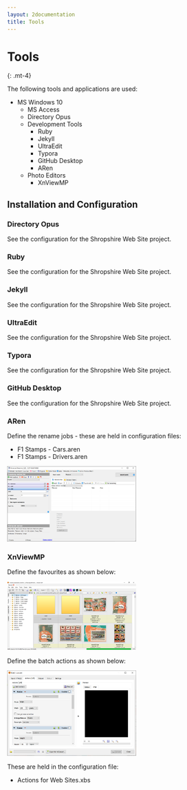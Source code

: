 ```yaml
---
layout: 2documentation
title: Tools
---
```


# Tools
{: .mt-4}

The following tools and applications are used:

- MS Windows 10
  - MS Access
  - Directory Opus
  - Development Tools
    - Ruby
    - Jekyll
    - UltraEdit
    - Typora
    - GitHub Desktop
    - ARen
  - Photo Editors
    - XnViewMP

## Installation and Configuration

### Directory Opus

See the configuration for the Shropshire Web Site project.

### Ruby

See the configuration for the Shropshire Web Site project.

### Jekyll

See the configuration for the Shropshire Web Site project.

### UltraEdit

See the configuration for the Shropshire Web Site project.

### Typora

See the configuration for the Shropshire Web Site project.

### GitHub Desktop

See the configuration for the Shropshire Web Site project.

### ARen

Define the rename jobs - these are held in configuration files:

- F1 Stamps - Cars.aren
- F1 Stamps - Drivers.aren

<img src="images/screen30.jpg" width="300"/>

### XnViewMP

Define the favourites as shown below:

<img src="images/screen31.jpg" width="300"/>

Define the batch actions as shown below:

<img src="images/screen32.jpg" width="300"/>

These are held in the configuration file:

- Actions for Web Sites.xbs
